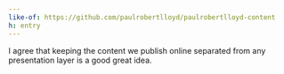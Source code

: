 ```yaml
---
like-of: https://github.com/paulrobertlloyd/paulrobertlloyd-content
h: entry
---
```


I agree that keeping the content we publish online separated from any presentation layer is a good great idea.